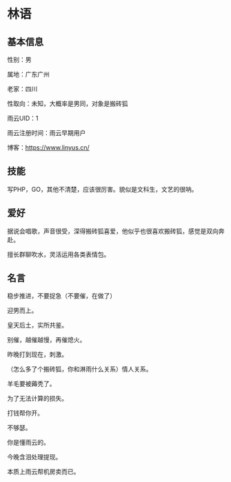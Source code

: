 # 林语

## 基本信息

性别：男

属地：广东广州

老家：四川

性取向：未知，大概率是男同，对象是搬砖狐

雨云UID：1

雨云注册时间：雨云早期用户

博客：https://www.linyus.cn/

## 技能

写PHP，GO，其他不清楚，应该很厉害。貌似是文科生，文艺的很呐。

## 爱好

据说会唱歌，声音很受，深得搬砖狐喜爱，他似乎也很喜欢搬砖狐，感觉是双向奔赴。

擅长群聊吹水，灵活运用各类表情包。

## 名言

稳步推进，不要捉急（不要催，在做了）

迎男而上。

皇天后土，实所共鉴。

别催，越催越慢，再催熄火。

昨晚打到现在，刺激。

（怎么多了个搬砖狐，你和淋雨什么关系）情人关系。

羊毛要被薅秃了。

为了无法计算的损失。

打钱帮你开。

不够瑟。

你是懂雨云的。

今晚含泪处理提现。

本质上雨云帮机房卖而已。